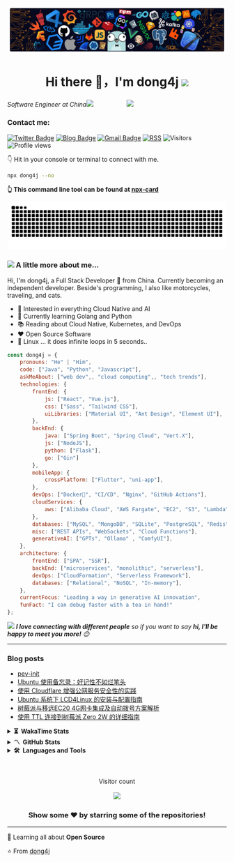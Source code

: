 ![header](./assets/header.png)

<h1 align="center">Hi there 👋，I'm dong4j <img src="https://media.giphy.com/media/12oufCB0MyZ1Go/giphy.gif" width="50"></h1>
<h3 align="center"></h3>

<img align='right' src="https://media.giphy.com/media/M9gbBd9nbDrOTu1Mqx/giphy.gif" width="230">

<p><em>Software Engineer at China<img src="https://media.giphy.com/media/WUlplcMpOCEmTGBtBW/giphy.gif" width="30"> 
</em></p>

<h3 align="left">Contact me: </h3>

[![Twitter Badge](https://img.shields.io/badge/@dong4j-1ca0f1?style=flat&labelColor=1ca0f1&logo=twitter&logoColor=white&link=https://twitter.com/dong4j)](https://twitter.com/dong4j)
[![Blog Badge](https://img.shields.io/badge/blog.dong4j.site-FF4088?style=flat&labelColor=FF4088&logo=Hugo&logoColor=white&link=https://blog.dong4j.site/)](https://blog.dong4j.site/)
[![Gmail Badge](https://img.shields.io/badge/dong4j's@gmail.com-c14438?style=flat&logo=Gmail&logoColor=white&link=mailto:dong4j@gmail.com)](mailto:dong4j@gmail.com)
[![RSS](https://img.shields.io/badge/RSS-bule?style=flat&logo=rss&logoColor=red&link=https%3A%2F%2Fdong4j.github.io%2Frss2.xml)](https://dong4j.github.io/rss2.xml)
![Visitors](https://visitor-badge.laobi.icu/badge?page_id=dong4j)
![Profile views](https://komarev.com/ghpvc/?username=dong4j&color=0366d6)


👇 Hit in your console or terminal to connect with me.

```bash
npx dong4j --no
```

**👆 This command line tool can be found at [npx-card](https://github.com/dong4j/npx-card)**

<picture>
  <source media="(prefers-color-scheme: dark)" srcset="./dist/github-contribution-grid-snake-dark.svg" />
  <source media="(prefers-color-scheme: light)" srcset="./dist/github-contribution-grid-snake.svg" />
  <img alt="github-snake" src="./dist/github-contribution-grid-snake.svg" />
</picture>

### <img src="https://media.giphy.com/media/VgCDAzcKvsR6OM0uWg/giphy.gif" width="40"> A little more about me...

Hi, I'm dong4j, a Full Stack Developer 🚀 from China. Currently becoming an independent developer. Beside's programming, I also like motorcycles, traveling, and cats.

<!-- <img align="left" alt="GIF" width="40%" src="https://media.giphy.com/media/836HiJc7pgzy8iNXCn/giphy.gif" /> -->


- 🧐 Interested in everything Cloud Native and AI
- 🌱 Currently learning Golang and Python
- 📚 Reading about Cloud Native, Kubernetes, and DevOps
- ❤️ Open Source Software
- 🐧 Linux ... it does infinite loops in 5 seconds..

```javascript
const dong4j = {
    pronouns: "He" | "Him",
    code: ["Java", "Python", "Javascript"],
    askMeAbout: ["web dev",, "cloud computing",, "tech trends"],
    technologies: {
        frontEnd: {
            js: ["React", "Vue.js"],
            css: ["Sass", "Tailwind CSS"],
            uiLibraries: ["Material UI", "Ant Design", "Element UI"],
        },
        backEnd: {
            java: ["Spring Boot", "Spring Cloud", "Vert.X"],
            js: ["NodeJS"],
            python: ["Flask"],
            go: ["Gin"]
        },
        mobileApp: {
            crossPlatform: ["Flutter", "uni-app"],
        },
        devOps: ["Docker🐳", "CI/CD", "Nginx", "GitHub Actions"],
        cloudServices: {
            aws: ["Alibaba Cloud", "AWS Fargate", "EC2", "S3", "Lambda", "CloudWatch", "RDS"],
        },
        databases: ["MySQL", "MongoDB", "SQLite", "PostgreSQL", "Redis"],
        misc: ["REST APIs", "WebSockets", "Cloud Functions"],
        generativeAI: ["GPTs", "Ollama" , "ComfyUI"],
    },
    architecture: {
        frontEnd: ["SPA", "SSR"],
        backEnd: ["microservices", "monolithic", "serverless"],
        devOps: ["CloudFormation", "Serverless Framework"],
        databases: ["Relational", "NoSQL", "In-memory"],
    },
    currentFocus: "Leading a way in generative AI innovation",
    funFact: "I can debug faster with a tea in hand!"
};
```

<img src="https://media.giphy.com/media/LnQjpWaON8nhr21vNW/giphy.gif" width="50"> <em><b>I love connecting with different people</b> so if you want to say <b>hi, I'll be happy to meet you more!</b> 😊</em>

---

### Blog posts

<!-- BLOG-POST-LIST:START -->
- [pev-init](https://blog.dong4j.site/posts/13e613ba.html)
- [Ubuntu 使用备忘录：好记性不如烂笔头](https://blog.dong4j.site/posts/91f73d3b.html)
- [使用 Cloudflare 增强公网服务安全性的实践](https://blog.dong4j.site/posts/5fa20a9e.html)
- [Ubuntu 系统下 LCD4Linux 的安装与配置指南](https://blog.dong4j.site/posts/b0f649a0.html)
- [树莓派与移远EC20 4G网卡集成及自动拨号方案解析](https://blog.dong4j.site/posts/c78c58c7.html)
- [使用 TTL 连接到树莓派 Zero 2W 的详细指南](https://blog.dong4j.site/posts/b13a9376.html)
<!-- BLOG-POST-LIST:END -->


<details>
  <summary><b>⏳&nbsp;&nbsp;WakaTime&nbsp;Stats</b></summary>
  <br/>

<!--START_SECTION:waka-->
![Code Time](http://img.shields.io/badge/Code%20Time-573%20hrs%2034%20mins-blue)

![Profile Views](http://img.shields.io/badge/Profile%20Views-0-blue)

![Lines of code](https://img.shields.io/badge/From%20Hello%20World%20I%27ve%20Written-12.8%20million%20lines%20of%20code-blue)

**🐱 My GitHub Data** 

> 📦 1.6 MB Used in GitHub's Storage 
 > 
> 🏆 962 Contributions in the Year 2025
 > 
> 🚫 Not Opted to Hire
 > 
> 📜 218 Public Repositories 
 > 
> 🔑 14 Private Repositories 
 > 
**I'm an Early 🐤** 

```text
🌞 Morning                3354 commits        ████░░░░░░░░░░░░░░░░░░░░░   16.85 % 
🌆 Daytime                7354 commits        █████████░░░░░░░░░░░░░░░░   36.95 % 
🌃 Evening                6391 commits        ████████░░░░░░░░░░░░░░░░░   32.11 % 
🌙 Night                  2803 commits        ████░░░░░░░░░░░░░░░░░░░░░   14.08 % 
```
📅 **I'm Most Productive on Tuesday** 

```text
Monday                   3346 commits        ████░░░░░░░░░░░░░░░░░░░░░   16.81 % 
Tuesday                  3653 commits        █████░░░░░░░░░░░░░░░░░░░░   18.35 % 
Wednesday                3491 commits        ████░░░░░░░░░░░░░░░░░░░░░   17.54 % 
Thursday                 2543 commits        ███░░░░░░░░░░░░░░░░░░░░░░   12.78 % 
Friday                   2844 commits        ████░░░░░░░░░░░░░░░░░░░░░   14.29 % 
Saturday                 1848 commits        ██░░░░░░░░░░░░░░░░░░░░░░░   09.29 % 
Sunday                   2177 commits        ███░░░░░░░░░░░░░░░░░░░░░░   10.94 % 
```


📊 **This Week I Spent My Time On** 

```text
🕑︎ Time Zone: Asia/Shanghai

💬 Programming Languages: 
Other                    18 hrs 3 mins       ███████░░░░░░░░░░░░░░░░░░   26.09 % 
Perl                     16 hrs 59 mins      ██████░░░░░░░░░░░░░░░░░░░   24.53 % 
Markdown                 8 hrs 29 mins       ███░░░░░░░░░░░░░░░░░░░░░░   12.25 % 
Astro                    4 hrs 12 mins       ██░░░░░░░░░░░░░░░░░░░░░░░   06.07 % 
ucode                    3 hrs 23 mins       █░░░░░░░░░░░░░░░░░░░░░░░░   04.91 % 

🔥 Editors: 
Chrome                   41 hrs 52 mins      ███████████████░░░░░░░░░░   60.46 % 
RoyalTSX                 12 hrs 21 mins      ████░░░░░░░░░░░░░░░░░░░░░   17.84 % 
VS Code                  7 hrs 12 mins       ███░░░░░░░░░░░░░░░░░░░░░░   10.41 % 
ChatGPT                  5 hrs 25 mins       ██░░░░░░░░░░░░░░░░░░░░░░░   07.84 % 
iTerm2                   1 hr 11 mins        ░░░░░░░░░░░░░░░░░░░░░░░░░   01.71 % 

💻 Operating System: 
Mac                      69 hrs 14 mins      █████████████████████████   100.00 % 
```

**I Mostly Code in Java** 

```text
JavaScript               10 repos            ████░░░░░░░░░░░░░░░░░░░░░   15.87 % 
HTML                     4 repos             ██░░░░░░░░░░░░░░░░░░░░░░░   06.35 % 
TypeScript               3 repos             █░░░░░░░░░░░░░░░░░░░░░░░░   04.76 % 
Astro                    1 repo              ░░░░░░░░░░░░░░░░░░░░░░░░░   01.59 % 
XSLT                     1 repo              ░░░░░░░░░░░░░░░░░░░░░░░░░   01.59 % 
```



**Timeline**

![Lines of Code chart](https://raw.githubusercontent.com/dong4j/dong4j/main/assets/bar_graph.png)


 Last Updated on 22/02/2025 01:15:02 UTC
<!--END_SECTION:waka-->

> **These Readme stats are generated using Github Action [awesome-readme-stats](https://github.com/anmol098/waka-readme-stats)**

NOTE: Top languages does not indicate my skill level or anything like that. It is just a metric of which languages have been hosted by me on GitHub based on the usage across repositories. There are others which I haven't put up on GitHub.

</details>

<details>
  <summary><b>〽️&nbsp;&nbsp;GitHub&nbsp;Stats</b></summary>
  <br/>
<!-- <p><img align="left" src="https://github-readme-stats.vercel.app/api?username=dong4j&show_icons=true&locale=en" alt="dong4j" /></p>
<p><img align="center" src="https://github-readme-stats.vercel.app/api/top-langs?username=dong4j&show_icons=true&locale=en&layout=compact" alt="dong4j" /></p> -->

<!-- from https://github.com/songquanpeng -->
<p>
  <img src="https://github-readme-stats.vercel.app/api?username=dong4j&show_icons=true&hide_border=true" alt="dong4j's Github Stats" width="58%" />
  <img src="https://github-readme-stats.vercel.app/api/top-langs/?username=dong4j&layout=compact&hide_border=true&langs_count=10" alt="dong4j's Top Langs" width="37%" /> 
</p>

<!-- <a href="https://github.com/songquanpeng/stats-cards">
<p>
  <img src="https://stats.justsong.cn/api/leetcode/?username=quanpeng&theme=light" alt="JustSong's LeetCode Stats" width="49%" />
  <img src="https://stats.justsong.cn/api/zhihu/?username=songwonderful&theme=light" alt="JustSong's Zhihu Stats" width="49%" /> 
</p>
</a> -->

<!-- ![skills](https://skillicons.dev/icons?i=c,cpp,go,py,html,css,js,nodejs,java,md,pytorch,tensorflow,flask,fastapi,express,qt,react,cmake,docker,git,linux,nginx,mysql,redis,sqlite,githubactions,heroku,vercel,visualstudio,vscode) -->

</details>

<!-- <details> -->
  <!-- <summary><b>📈&nbsp;&nbsp;Language&nbsp;/&nbsp;Framework stats</b></summary> -->
  <!-- <br/> -->
  <!-- <a href='https://profile.codersrank.io/user/dong4j/'> -->
  <!-- https://github.com/codersrank-org/skills-chart-widget -->
  <!-- <img src='https://cr-skills-chart-widget.azurewebsites.net/api/api?username=dong4j&padding=30&skills=angular,batchfile,c,C%23,coffeescript,dart,go,html,json,java,javascript,less,mysql,php,pandas,perl,python,reactjs,scss,shell,svelte,swift,typescript,vue'> -->
  <!-- </a> -->
<!-- </details> -->

<details>
  <summary><b>🛠️&nbsp;&nbsp;Languages&nbsp;and&nbsp;Tools</b></summary>
  <br/>
  <code><img height="20" src="https://cdn.jsdelivr.net/gh/devicons/devicon@latest/icons/java/java-original.svg"></code>
  <code><img height="20" src="https://cdn.jsdelivr.net/gh/devicons/devicon@latest/icons/spring/spring-original.svg"></code>
  <code><img height="20" src="https://cdn.jsdelivr.net/gh/devicons/devicon@latest/icons/go/go-original.svg"></code>
  <code><img height="20" src="https://cdn.jsdelivr.net/gh/devicons/devicon@latest/icons/python/python-original.svg"></code>
  <code><img height="20" src="https://cdn.jsdelivr.net/gh/devicons/devicon@latest/icons/anaconda/anaconda-original.svg"></code>
  <code><img height="20" src="https://cdn.jsdelivr.net/gh/devicons/devicon@latest/icons/docker/docker-original.svg"></code>
  <code><img height="20" src="https://cdn.jsdelivr.net/gh/devicons/devicon@latest/icons/nodejs/nodejs-original.svg"></code>
  <code><img height="20" src="https://cdn.jsdelivr.net/gh/devicons/devicon@latest/icons/vitejs/vitejs-original.svg"></code>
  <code><img height="20" src="https://cdn.jsdelivr.net/gh/devicons/devicon@latest/icons/vuejs/vuejs-original.svg"></code>
  <code><img height="20" src="https://cdn.jsdelivr.net/gh/devicons/devicon@latest/icons/react/react-original.svg"></code>
  <code><img height="20" src="https://cdn.jsdelivr.net/gh/devicons/devicon@latest/icons/css3/css3-original.svg"></code>
  <code><img height="20" src="https://cdn.jsdelivr.net/gh/devicons/devicon@latest/icons/javascript/javascript-original.svg"></code>
  <code><img height="20" src="https://cdn.jsdelivr.net/gh/devicons/devicon@latest/icons/html5/html5-original.svg"></code>
  <code><img height="20" src="https://cdn.jsdelivr.net/gh/devicons/devicon@latest/icons/git/git-original.svg"></code>
  <code><img height="20" src="https://cdn.jsdelivr.net/gh/devicons/devicon@latest/icons/apachekafka/apachekafka-original.svg"></code>
  <code><img height="20" src="https://cdn.jsdelivr.net/gh/devicons/devicon@latest/icons/mysql/mysql-original.svg"></code>
  <code><img height="20" src="https://cdn.jsdelivr.net/gh/devicons/devicon@latest/icons/redis/redis-original.svg"></code>
  <code><img height="20" src="https://cdn.jsdelivr.net/gh/devicons/devicon@latest/icons/mongodb/mongodb-original.svg"></code>
  <code><img height="20" src="https://cdn.jsdelivr.net/gh/devicons/devicon@latest/icons/elasticsearch/elasticsearch-original.svg"></code>
  <code><img height="20" src="https://cdn.jsdelivr.net/gh/devicons/devicon@latest/icons/kibana/kibana-original.svg"></code>
  <code><img height="20" src="https://cdn.jsdelivr.net/gh/devicons/devicon@latest/icons/logstash/logstash-original.svg"></code>
  <code><img height="20" src="https://cdn.jsdelivr.net/gh/devicons/devicon@latest/icons/nginx/nginx-original.svg"></code>
  <code><img height="20" src="https://cdn.jsdelivr.net/gh/devicons/devicon@latest/icons/webstorm/webstorm-original.svg"></code>
  <code><img height="20" src="https://cdn.jsdelivr.net/gh/devicons/devicon@latest/icons/intellij/intellij-original.svg"></code>
  <code><img height="20" src="https://cdn.jsdelivr.net/gh/devicons/devicon@latest/icons/datagrip/datagrip-original.svg"></code>
  <code><img height="20" src="https://cdn.jsdelivr.net/gh/devicons/devicon@latest/icons/vscode/vscode-original.svg"></code>
  <code><img height="20" src="https://cdn.jsdelivr.net/gh/devicons/devicon@latest/icons/prometheus/prometheus-original.svg"></code>
  <code><img height="20" src="https://cdn.jsdelivr.net/gh/devicons/devicon@latest/icons/linux/linux-original.svg"></code>
  <code><img height="20" src="https://cdn.jsdelivr.net/gh/devicons/devicon@latest/icons/bash/bash-original.svg"></code>
  <code><img height="20" src="https://cdn.jsdelivr.net/gh/devicons/devicon@latest/icons/homebrew/homebrew-original.svg"></code>
  <code><img height="20" src="https://cdn.jsdelivr.net/gh/devicons/devicon@latest/icons/figma/figma-original.svg"></code>
  <code><img height="20" src="https://cdn.jsdelivr.net/gh/devicons/devicon@latest/icons/github/github-original.svg"></code>
  <code><img height="20" src="https://cdn.jsdelivr.net/gh/devicons/devicon@latest/icons/gitlab/gitlab-original.svg"></code>
  <code><img height="20" src="https://cdn.jsdelivr.net/gh/devicons/devicon@latest/icons/grafana/grafana-original.svg"></code>
  <code><img height="20" src="https://cdn.jsdelivr.net/gh/devicons/devicon@latest/icons/jenkins/jenkins-original.svg"></code>
  <code><img height="20" src="https://cdn.jsdelivr.net/gh/devicons/devicon@latest/icons/jira/jira-original.svg"></code>
  <code><img height="20" src="https://cdn.jsdelivr.net/gh/devicons/devicon@latest/icons/k3s/k3s-original.svg"></code>
  <code><img height="20" src="https://cdn.jsdelivr.net/gh/devicons/devicon@latest/icons/kubernetes/kubernetes-plain.svg"></code>
  <code><img height="20" src="https://cdn.jsdelivr.net/gh/devicons/devicon@latest/icons/markdown/markdown-original.svg"></code>
  <code><img height="20" src="https://cdn.jsdelivr.net/gh/devicons/devicon@latest/icons/maven/maven-original.svg"></code>
  <code><img height="20" src="https://cdn.jsdelivr.net/gh/devicons/devicon@latest/icons/nextjs/nextjs-original.svg"></code>
  <code><img height="20" src="https://cdn.jsdelivr.net/gh/devicons/devicon@latest/icons/ohmyzsh/ohmyzsh-original.svg"></code>
  <code><img height="20" src="https://cdn.jsdelivr.net/gh/devicons/devicon@latest/icons/postman/postman-original.svg"></code>
  <code><img height="20" src="https://cdn.jsdelivr.net/gh/devicons/devicon@latest/icons/rabbitmq/rabbitmq-original.svg"></code>
</details>

<br>
<br>
<p align="center"> 
  Visitor count<br><br>
  <img src="https://profile-counter.glitch.me/dong4j/count.svg" />
</p>

<div align="center">

### Show some ❤️ by starring some of the repositories!

</div>

---

🌱 Learning all about **Open Source**

⭐️ From [dong4j](https://github.com/dong4j)

